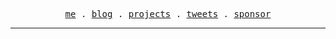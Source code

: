 <p align="center">
  <samp>
    <a href="https://everfu.org">me</a> .
    <a href="https://everfu.org/blog">blog</a> .
    <a href="https://everfu.org/github">projects</a> .
    <a href="https://twitter.com/everfu8">tweets</a> .
    <a href="https://everfu.org/sponsor">sponsor</a>
  </samp>
</p>

---

<!--START_SECTION:waka-->
<!--END_SECTION:waka-->

